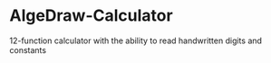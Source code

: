 # AlgeDraw-Calculator
12-function calculator with the ability to read handwritten digits and constants
